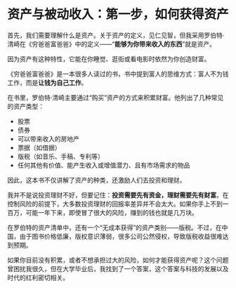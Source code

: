 # 资产与被动收入：第一步，如何获得资产

首先，我们需要理解什么是资产。关于资产的定义，见仁见智，但我采用罗伯特·清崎在《穷爸爸富爸爸》中的定义——“**能够为你带来收入的东西**”就是资产。

因为资产有这种特性，它能在你睡觉、逛街或看电影时依然为你创造财富。

《穷爸爸富爸爸》是一本很多人读过的书，书中提到富人的思维方式：富人不为钱工作，而是**让钱为自己工作**。

在书里，罗伯特·清崎主要通过“购买”资产的方式来积累财富。他列出了几种常见的资产类型：

* 股票
* 债券
* 可以带来收入的房地产
* 票据（如借据）
* 版税（如音乐、手稿、专利等）
* 任何其他有价值、能产生收入或增值潜力、且有市场需求的物品

因此，这本书不仅讲解了资产的种类，还激励人们去投资和理财。

我并不是说投资理财不好，但要记住：**投资需要先有资金，理财需要先有财富**。在控制风险的前提下，大多数投资理财的回报率差异并不会太大。如果你手上不到一百万，可能一年下来，即使冒了很大的风险，赚到的钱也就是几万块。

在罗伯特的资产清单中，还有一个“无成本获得”的资产类别——版税。不过，在中国，由于图书价格低廉，版权意识薄弱，很多公司公然侵权，导致版税收益很难达到预期。

如果你目前没有积累，或者不想承担过大的风险，如何才能获得资产呢？这个问题曾困扰我很久，但在大学毕业后，我找到了一个答案，这个答案与科技的发展以及时代的红利密切相关。
